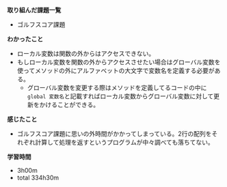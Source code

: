**取り組んだ課題一覧**
* ゴルフスコア課題

**わかったこと**
* ローカル変数は関数の外からはアクセスできない。
* もしローカル変数を関数の外からアクセスさせたい場合はグローバル変数を使ってメソッドの外にアルファベットの大文字で変数名を定義する必要がある。
  * グローバル変数を変更する際はメソッドを定義してるコードの中に`global 変数名`と記載すればローカル変数からグローバル変数に対して更新をかけることができる。
  
**感じたこと**
* ゴルフスコア課題に思いの外時間がかかってしまっている。2行の配列をそれぞれ計算して処理を返すというプログラムが中々調べても落ちてない。

**学習時間**
* 3h00m
 * total 334h30m
